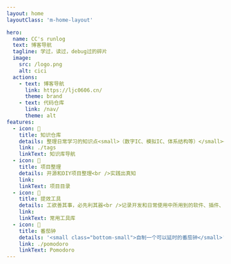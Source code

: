 ```yaml
---
layout: home
layoutClass: 'm-home-layout'

hero:
  name: CC's runlog
  text: 博客导航
  tagline: 学过，读过，debug过的碎片
  image:
    src: /logo.png
    alt: cici
  actions:
    - text: 博客导航
      link: https://ljc0606.cn/
      theme: brand
    - text: 代码仓库
      link: /nav/
      theme: alt
features:
  - icon: 📖
    title: 知识仓库
    details: 整理日常学习的知识点<small>（数字IC、模拟IC、体系结构等）</small><br />积少成多，化零为整
    link: ./tags
    linkText: 知识库导航
  - icon: 🤖
    title: 项目整理
    details: 开源和DIY项目整理<br />实践出真知
    link: 
    linkText: 项目目录
  - icon: 🔨
    title: 提效工具
    details: 工欲善其事，必先利其器<br />记录开发和日常使用中所用到的软件、插件、扩展等
    link: 
    linkText: 常用工具库
  - icon: 🍅
    title: 番茄钟
    details: '<small class="bottom-small">自制一个可以延时的番茄钟</small>'
    link: ./pomodoro
    linkText: Pomodoro
---
```


<style>
/*爱的魔力转圈圈*/
.m-home-layout .image-src:hover {
  transform: translate(-50%, -50%) rotate(666turn);
  transition: transform 120s 1s cubic-bezier(0.1, 0, 0.3, 1);
}

.m-home-layout .details small {
  opacity: 0.8;
}

.m-home-layout .bottom-small {
  display: block;
  margin-top: 2em;
  text-align: right;
}
</style>
